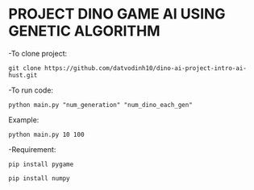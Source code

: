 # PROJECT DINO GAME AI USING GENETIC ALGORITHM

-To clone project:
```
git clone https://github.com/datvodinh10/dino-ai-project-intro-ai-hust.git
```

-To run code:
```
python main.py "num_generation" "num_dino_each_gen"
```
Example:
```
python main.py 10 100
```
-Requirement:
```
pip install pygame
```
```
pip install numpy
```

